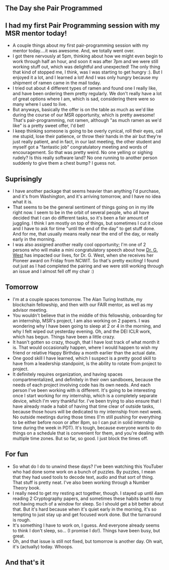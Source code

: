 ## The Day she Pair Programmed

## I had my first Pair Programming session with my MSR mentor today!
- A couple things about my first pair-programming session with my mentor today....it was awesome. And, we totally went over. 
- I got there nervously at 5pm, thinking about how we might even begin to work through half an hour, and soon it was after 7pm and we were still working stuff out,
which was delightful and unexpected! The only thing that kind of stopped me, I think, was I was starting to get hungry :). But I enjoyed it a lot, and I learned
a lot! And I was only hungry because my shipment of ramen came in the mail today.
- I tried out about 4 different types of ramen and found one I really like, and have been ordering them pretty regularly. We don't really have a lot of great options
where I am, which is sad, considering there were so many where I used to live.
- But anyways, basically the offer is on the table as much as we'd like during the course of our MSR opportunity, which is pretty awesome! That's pair-programming,
not ramen, although "as much ramen as we'd like" is a pretty sweet offer, I'd bet!
- I keep thinking someone is going to be overly cynical, roll their eyes, call me stupid, lose their patience, or throw their hands in the air but they're just
really patient, and in fact, in our last meeting, the other student and myself got a "fantastic job" congratulatory meeting and words of encouragement. So that
was pretty weird. No one yelling or sighing rudely? Is this really software land? No one running to another person suddenly to give them a chest bump? I guess not.

## Suprisingly
- I have another package that seems heavier than anything I'd purchase, and it's from Washington, and it's arriving tomorrow, and I have no idea what it is.
- That seems to be the general sentiment of things going on in my life right now. I seem to be in the orbit of several people, who all have decided that
I can do different tasks, so it's been a fair amount of juggling. I think I am mostly on top of things, but sometimes I cut it close and I have to ask for time
"until the end of the day" to get stuff done. And for me, that usually means really near the end of the day, or really early in the morning.
- I was also assigned another really cool opportunity; I'm one of 2 persons who will make a mini congratulatory speech about how [Dr. G. West](https://en.wikipedia.org/wiki/Gladys_West) has impacted our lives,
for Dr. G. West, when she receives her Pioneer award on Friday from NCWIT. So that's pretty exciting! I found out just as I had completed the pairing and we were still working through an issue
and I almost fell off my chair :)

## Tomorrow
- I'm at a couple spaces tomorrow. The Alan Turing Institute, my blockchain fellowship, and then with our FAIR mentor, as well as my advisor meeting.
- You wouldn't believe that in the middle of this fellowship, onboarding for an internship, MSR's project, I am also working on 2 papers. I was wondering why
I have been going to sleep at 2 or 4 in the morning, and why I felt wiped out yesterday evening. Oh, and the DEI ICLR work, which has begun. 
Things have been a little crazy.
- It hasn't gotten so crazy, though, that I have lost track of what month it is. That would occasionally happen, where I would happen to wish my friend or
relative Happy Birthday a month earlier than the actual date.
- One good skill I have learned, which I suspect is a pretty good skill to have from a leadership standpoint, is the ability to rotate from project to project.
- It definitely requires organization, and having spaces compartmentalized, and definitely in their own sandboxes, because the needs of each project involving 
code has its own needs. And each person I've been working with is different. It's going to be interesting once I start working for my internship, which is a
completely separate device, which I'm very thankful for. I've been trying to also ensure that I have already made a habit of having that time clear of outside tasks,
because those hours will be dedicated to my internship from next week. No outside meetings during those times (I'm still pushing for everything to be either 
before noon or after 8pm, so I can put in solid internship time during the week in PDT). It's tough, because everyone wants to do things on a schedule that is 
convenient for them, and you're dealing with multiple time zones. But so far, so good. I just block the times off.

## For fun
- So what do I do to unwind these days? I've been watching this YouTuber who had done some work on a bunch of puzzles. By puzzles, I mean that they 
had used tools to decode text, audio and that sort of thing. That stuff is pretty neat. I've also been working through a Number Theory book.
- I really need to get my resting act together, though. I stayed up until 4am reading 2 Cryptography papers, and sometimes these habits lead to my not having much of 
a window for sleep. So I should get a bit better about that. But it's hard because when it's quiet early in the morning, it's so tempting to just stay up
and get focused work done. But the turnaround is rough.
- It's something I have to work on, I guess. And everyone already seems to think I don't sleep, so... (I promise I do!). Things have been busy, but great.
- Oh, and that issue is still not fixed, but tomorrow is another day. Oh wait, it's (actually) today. Whoops.

## And that's it
